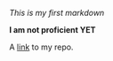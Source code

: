 

*This is my first markdown*

__I am not proficient YET__

A [link](https://github.com/Pacesetter4lyf/alx-pre_course "My repo") to my repo.

